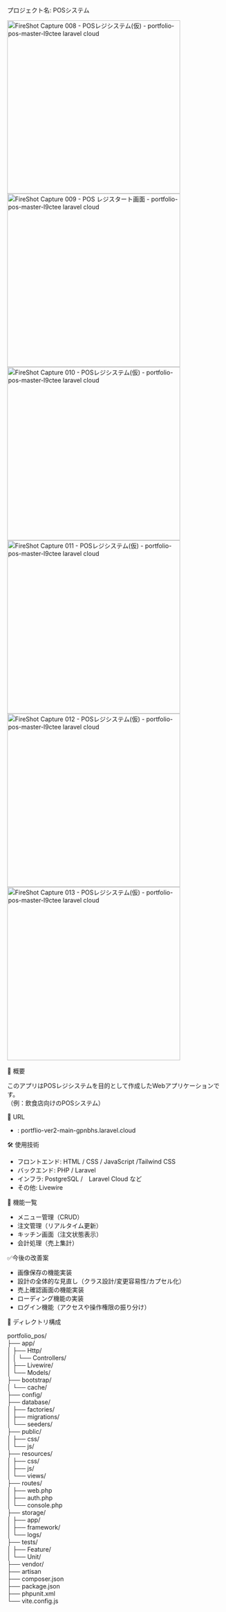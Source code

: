プロジェクト名: POSシステム


<img width="400" height="400" alt="FireShot Capture 008 - POSレジシステム(仮) -  portfolio-pos-master-l9ctee laravel cloud" src="https://github.com/user-attachments/assets/f49bd21e-c96a-48d7-aac2-da5a3611c4be" />

<img width="400" height="400" alt="FireShot Capture 009 - POS レジスタート画面 -  portfolio-pos-master-l9ctee laravel cloud" src="https://github.com/user-attachments/assets/bf77ac37-bc37-42ce-a0c3-d54b5a86a0c9" />

<img width="400" height="400" alt="FireShot Capture 010 - POSレジシステム(仮) -  portfolio-pos-master-l9ctee laravel cloud" src="https://github.com/user-attachments/assets/28f7df8a-72dc-4e30-82c7-1d99a930e8d1" />

<img width="400" height="400" alt="FireShot Capture 011 - POSレジシステム(仮) -  portfolio-pos-master-l9ctee laravel cloud" src="https://github.com/user-attachments/assets/b0e1413c-62fc-4f27-a2b7-d115773d9cdb" />

<img width="400" height="400" alt="FireShot Capture 012 - POSレジシステム(仮) -  portfolio-pos-master-l9ctee laravel cloud" src="https://github.com/user-attachments/assets/c38a82af-646f-4995-8cd2-d9636d2a0ac4" />

<img width="400" height="400" alt="FireShot Capture 013 - POSレジシステム(仮) -  portfolio-pos-master-l9ctee laravel cloud" src="https://github.com/user-attachments/assets/6d912a76-a02e-4caa-b9a7-656da1ecbf9e" />


📌 概要

このアプリはPOSレジシステムを目的として作成したWebアプリケーションです。  
（例：飲食店向けのPOSシステム）

🔗 URL

- : portflio-ver2-main-gpnbhs.laravel.cloud

🛠 使用技術

- フロントエンド: HTML / CSS / JavaScript /Tailwind CSS
- バックエンド: PHP / Laravel
- インフラ: PostgreSQL /　Laravel Cloud など
- その他: Livewire

🚀 機能一覧

- メニュー管理（CRUD）
- 注文管理（リアルタイム更新）
- キッチン画面（注文状態表示）
- 会計処理（売上集計）

✅今後の改善案

- 画像保存の機能実装
- 設計の全体的な見直し（クラス設計/変更容易性/カプセル化）
- 売上確認画面の機能実装
- ローディング機能の実装
- ログイン機能（アクセスや操作権限の振り分け）

📁 ディレクトリ構成

portfolio_pos/<br>
├── app/<br>
│   ├── Http/<br>
│   │   └── Controllers/<br>
│   ├── Livewire/<br>
│   └── Models/<br>
├── bootstrap/<br>
│   └── cache/<br>
├── config/<br>
├── database/<br>
│   ├── factories/<br>
│   ├── migrations/<br>
│   └── seeders/<br>
├── public/<br>
│   ├── css/<br>
│   └── js/<br>
├── resources/<br>
│   ├── css/<br>
│   ├── js/<br>
│   └── views/<br>
├── routes/<br>
│   ├── web.php<br>
│   ├── auth.php<br>
│   └── console.php<br>
├── storage/<br>
│   ├── app/<br>
│   ├── framework/<br>
│   └── logs/<br>
├── tests/<br>
│   ├── Feature/<br>
│   └── Unit/<br>
├── vendor/<br>
├── artisan<br>
├── composer.json<br>
├── package.json<br>
├── phpunit.xml<br>
└── vite.config.js<br>

